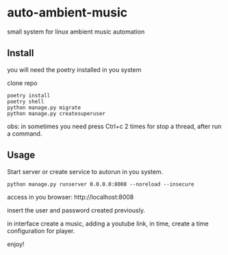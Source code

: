 # auto-ambient-music
small system for linux ambient music automation

## Install
you will need the poetry installed in you system

clone repo

```
poetry install
poetry shell
python manage.py migrate
python manage.py createsuperuser

```
obs: in sometimes you need press Ctrl+c 2 times for stop a thread, after run a command.

## Usage
Start server or create service to autorun in you system.

```
python manage.py runserver 0.0.0.0:8008 --noreload --insecure
```

access in you browser:
http://localhost:8008

insert the user and password created previously.

in interface create a music, adding a youtube link, in time, create a time configuration for player.

enjoy! 